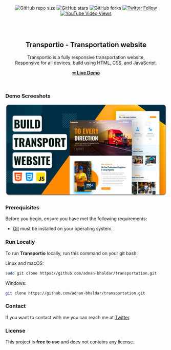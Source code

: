 <div align="center">
  
  ![GitHub repo size](https://img.shields.io/github/repo-size/adnan-bhaldar/transportation)
  ![GitHub stars](https://img.shields.io/github/stars/adnan-bhaldar/transportation?style=social)
  ![GitHub forks](https://img.shields.io/github/forks/adnan-bhaldar/transportation?style=social)
[![Twitter Follow](https://img.shields.io/twitter/follow/Adnan__Bhaldar?style=social)](https://twitter.com/intent/follow?screen_name=Adnan__Bhaldar)
  [![YouTube Video Views](https://img.shields.io/youtube/views/55n9hx6QmVA?style=social)](https://youtu.be/55n9hx6QmVA)

  <br />
  <br />

  <h2 align="center">Transportio - Transportation website</h2>

  Transportio is a fully responsive transportation website, <br />Responsive for all devices, build using HTML, CSS, and JavaScript.

  <a href="https://codewithsadee.github.io/transportio/"><strong>➥ Live Demo</strong></a>

</div>

<br />

### Demo Screeshots

![Transportio Desktop Demo](./readme-images/desktop.png "Desktop Demo")

### Prerequisites

Before you begin, ensure you have met the following requirements:

* [Git](https://git-scm.com/downloads "Download Git") must be installed on your operating system.

### Run Locally

To run **Transportio** locally, run this command on your git bash:

Linux and macOS:

```bash
sudo git clone https://github.com/adnan-bhaldar/transportation.git
```

Windows:

```bash
git clone https://github.com/adnan-bhaldar/transportation.git
```

### Contact

If you want to contact with me you can reach me at [Twitter](https://www.twitter.com/Adnan__Bhaldarr).

### License

This project is **free to use** and does not contains any license.
